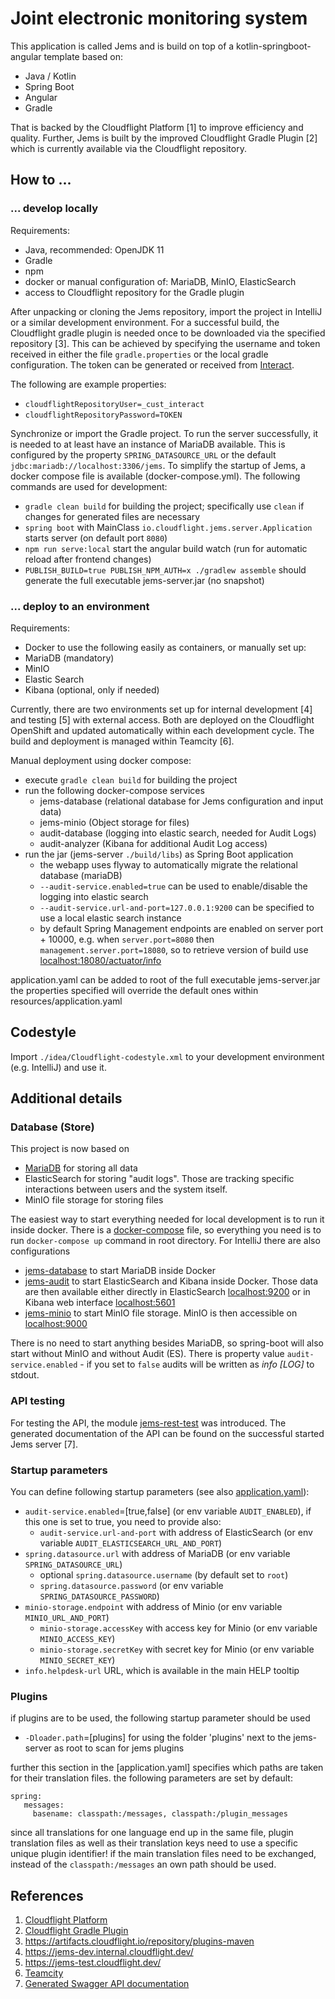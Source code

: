 # Joint electronic monitoring system

This application is called Jems and is build on top of a kotlin-springboot-angular template based on:

* Java / Kotlin
* Spring Boot
* Angular
* Gradle

That is backed by the Cloudflight Platform [1] to improve efficiency and quality.
Further, Jems is built by the improved Cloudflight Gradle Plugin [2] which is currently available via the Cloudflight repository.

## How to ...

### ... develop locally

Requirements:

 - Java, recommended: OpenJDK 11
 - Gradle
 - npm
 - docker or manual configuration of: MariaDB, MinIO, ElasticSearch
 - access to Cloudflight repository for the Gradle plugin

After unpacking or cloning the Jems repository, import the project in IntelliJ or a similar development environment.
For a successful build, the Cloudflight gradle plugin is needed once to be downloaded via the specified repository [3].
This can be achieved by specifying the username and token received in either the file `gradle.properties` or the local gradle configuration.
The token can be generated or received from [Interact](jems@interact-eu.net).

The following are example properties:
 - `cloudflightRepositoryUser=_cust_interact`
 - `cloudflightRepositoryPassword=TOKEN`

Synchronize or import the Gradle project.
To run the server successfully, it is needed to at least have an instance of MariaDB available.
This is configured by the property `SPRING_DATASOURCE_URL` or the default `jdbc:mariadb://localhost:3306/jems`.
To simplify the startup of Jems, a docker compose file is available (docker-compose.yml).
The following commands are used for development:

 - `gradle clean build` for building the project; specifically use `clean` if changes for generated files are necessary
 - `spring boot` with MainClass `io.cloudflight.jems.server.Application` starts server (on default port `8080`)
 - `npm run serve:local` start the angular build watch (run for automatic reload after frontend changes)
 - `PUBLISH_BUILD=true PUBLISH_NPM_AUTH=x ./gradlew assemble` should generate the full executable jems-server.jar (no snapshot)

### ... deploy to an environment

Requirements:

 - Docker to use the following easily as containers, or manually set up:
 - MariaDB (mandatory)
 - MinIO
 - Elastic Search
 - Kibana (optional, only if needed)

Currently, there are two environments set up for internal development [4] and testing [5] with external access.
Both are deployed on the Cloudflight OpenShift and updated automatically within each development cycle.
The build and deployment is managed within Teamcity [6].

Manual deployment using docker compose:

 - execute `gradle clean build` for building the project
 - run the following docker-compose services
   - jems-database (relational database for Jems configuration and input data)
   - jems-minio (Object storage for files)
   - audit-database (logging into elastic search, needed for Audit Logs)
   - audit-analyzer (Kibana for additional Audit Log access)
 - run the jar (jems-server `./build/libs`) as Spring Boot application
   - the webapp uses flyway to automatically migrate the relational database (mariaDB)
   - `--audit-service.enabled=true` can be used to enable/disable the logging into elastic search
   - `--audit-service.url-and-port=127.0.0.1:9200` can be specified to use a local elastic search instance
   - by default Spring Management endpoints are enabled on server port + 10000, e.g. when `server.port=8080` then
   `management.server.port=18080`, so to retrieve version of build use
   [localhost:18080/actuator/info](http://localhost:18080/actuator/info)

application.yaml can be added to root of the full executable jems-server.jar
the properties specified will override the default ones within resources/application.yaml

## Codestyle

Import `./idea/Cloudflight-codestyle.xml` to your development environment (e.g. IntelliJ) and use it.

## Additional details

### Database (Store)
This project is now based on
- [MariaDB](https://mariadb.com/kb/en/installing-and-using-mariadb-via-docker/) for storing all data
- ElasticSearch for storing "audit logs". Those are tracking specific interactions between users and the system itself.
- MinIO file storage for storing files

The easiest way to start everything needed for local development is to run it inside docker.
There is a [docker-compose](docker-compose.yml) file, so everything you need is to run `docker-compose up` command in
root directory. For IntelliJ there are also configurations
- [jems-database](.idea/runConfigurations/jems_database.xml) to start MariaDB inside Docker
- [jems-audit](.idea/runConfigurations/jems_audit.xml) to start ElasticSearch and Kibana inside Docker. Those data are
then available either directly in ElasticSearch [localhost:9200](http://localhost:9200/audit-log/audit/_search) or
in Kibana web interface [localhost:5601](http://localhost:5601)
- [jems-minio](.idea/runConfigurations/jems_minio.xml) to start MinIO file storage. MinIO is then accessible on
[localhost:9000](http://localhost:9000)

There is no need to start anything besides MariaDB, so spring-boot will also start without MinIO and without
Audit (ES). There is property value `audit-service.enabled` - if you set to `false` audits will be written
as _info \[LOG\]_ to stdout.

### API testing
For testing the API, the module [jems-rest-test](jems-rest-test) was introduced.
The generated documentation of the API can be found on the successful started Jems server [7].

### Startup parameters

You can define following startup parameters (see also [application.yaml](jems-server/src/main/resources/application.yaml)):
- `audit-service.enabled`=[true,false] (or env variable `AUDIT_ENABLED`), if this one is set to true, you need to provide also:
  - `audit-service.url-and-port` with address of ElasticSearch (or env variable `AUDIT_ELASTICSEARCH_URL_AND_PORT`)
- `spring.datasource.url` with address of MariaDB (or env variable `SPRING_DATASOURCE_URL`)
  - optional `spring.datasource.username` (by default set to `root`)
  - `spring.datasource.password` (or env variable `SPRING_DATASOURCE_PASSWORD`)
- `minio-storage.endpoint` with address of Minio (or env variable `MINIO_URL_AND_PORT`)
  - `minio-storage.accessKey` with access key for Minio (or env variable `MINIO_ACCESS_KEY`)
  - `minio-storage.secretKey` with secret key for Minio (or env variable `MINIO_SECRET_KEY`)
- `info.helpdesk-url` URL, which is available in the main HELP tooltip

### Plugins

if plugins are to be used, the following startup parameter should be used
- `-Dloader.path`=[plugins] for using the folder 'plugins' next to the jems-server as root to scan for jems plugins

further this section in the [application.yaml] specifies which paths are taken for their translation files.
the following parameters are set by default:
```
spring:
   messages:
     basename: classpath:/messages, classpath:/plugin_messages
```
since all translations for one language end up in the same file, plugin translation files as well as their translation keys need to use a specific unique plugin identifier!
if the main translation files need to be exchanged, instead of the `classpath:/messages` an own path should be used.

## References

1. [Cloudflight Platform](https://git.internal.cloudflight.io/cloudflight/libs/cloudflight-platform)
2. [Cloudflight Gradle Plugin](https://git.internal.cloudflight.io/cloudflight/gradle/cloudflight-gradle-plugin)
3. https://artifacts.cloudflight.io/repository/plugins-maven
4. https://jems-dev.internal.cloudflight.dev/
5. https://jems-test.cloudflight.dev/
6. [Teamcity](https://teamcity.internal.cloudflight.io/)
7. [Generated Swagger API documentation](https://jems-test.cloudflight.dev/swagger-ui.html#/)
